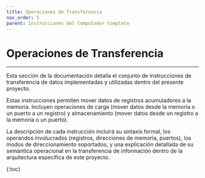 ```yaml
---
title: Operaciones de Transferencia
nav_order: 5
parent: Instrucciones del Computador Completo
---
```


# Operaciones de Transferencia

---

Esta sección de la documentación detalla el conjunto de instrucciones de transferencia de datos implementadas y utilizadas dentro del presente proyecto.

Estas instrucciones permiten mover datos de registros acumuladores a la memoria. Incluyen operaciones de carga (mover datos desde la memoria o un puerto a un registro) y almacenamiento (mover datos desde un registro a la memoria o un puerto).

La descripción de cada instrucción incluirá su sintaxis formal, los operandos involucrados (registros, direcciones de memoria, puertos), los modos de direccionamiento soportados, y una explicación detallada de su semántica operacional en la transferencia de información dentro de la arquitectura específica de este proyecto.

{:toc}

